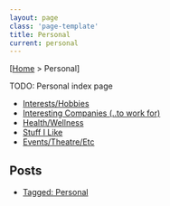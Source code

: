 ```yaml
---
layout: page
class: 'page-template'
title: Personal
current: personal
---
```


[[Home](/) > Personal]

TODO: Personal index page

* [Interests/Hobbies](interests/)
* [Interesting Companies (..to work for)](interesting-companies/)
* [Health/Wellness](health-wellness/)
* [Stuff I Like](stuff-i-like/)
* [Events/Theatre/Etc](events/)

## Posts

* [Tagged: Personal](/tag/personal/)
